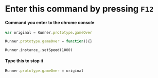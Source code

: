 # Enter this command by pressing `F12`
#### Command you enter to the chrome console 
```javascript
var original = Runner.prototype.gameOver
```

```javascript
Runner.prototype.gameOver = function(){}
```
```javacript
Runner.instance_.setSpeed(1000)
```
#### Type this to stop it
```javascript
Runner.prototype.gameOver = original
```
